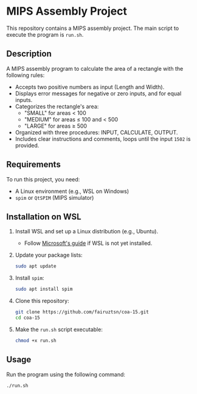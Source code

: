 # MIPS Assembly Project

This repository contains a MIPS assembly project. The main script to execute the program is `run.sh`.

## Description

A MIPS assembly program to calculate the area of a rectangle with the following rules:
- Accepts two positive numbers as input (Length and Width).
- Displays error messages for negative or zero inputs, and for equal inputs.
- Categorizes the rectangle's area:
  - "SMALL" for areas < 100
  - "MEDIUM" for areas ≤ 100 and < 500
  - "LARGE" for areas ≥ 500
- Organized with three procedures: INPUT, CALCULATE, OUTPUT.
- Includes clear instructions and comments, loops until the input `1502` is provided.

## Requirements

To run this project, you need:
- A Linux environment (e.g., WSL on Windows)
- `spim` or `QtSPIM` (MIPS simulator)

## Installation on WSL

1. Install WSL and set up a Linux distribution (e.g., Ubuntu).
   - Follow [Microsoft's guide](https://learn.microsoft.com/en-us/windows/wsl/install) if WSL is not yet installed.

2. Update your package lists:
   ```bash
   sudo apt update
   ```

3. Install `spim`:
   ```bash
   sudo apt install spim
   ```

4. Clone this repository:
   ```bash
   git clone https://github.com/fairuztsn/coa-15.git
   cd coa-15
   ```

5. Make the `run.sh` script executable:
   ```bash
   chmod +x run.sh
   ```

## Usage

Run the program using the following command:
```bash
./run.sh
```
